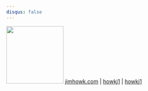 ```yaml
---
disqus: false
---
```


[<img src="../images/avatar.png" width="150">](https://howkj1.github.io/journal/)
  [jimhowk.com](http://www.jimhowk.com)
| [<i class="fa fa-github"  aria-hidden="true"></i>howkj1](https://github.com/howkj1/journal)
| [<i class="fa fa-twitter" aria-hidden="true"></i> howkj1](https://twitter.com/howkj1)
